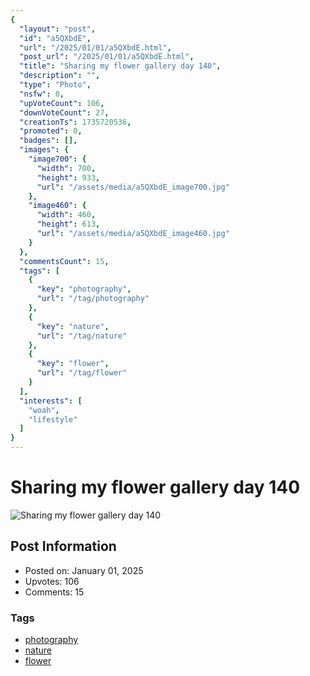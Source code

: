 ```yaml
---
{
  "layout": "post",
  "id": "a5QXbdE",
  "url": "/2025/01/01/a5QXbdE.html",
  "post_url": "/2025/01/01/a5QXbdE.html",
  "title": "Sharing my flower gallery day 140",
  "description": "",
  "type": "Photo",
  "nsfw": 0,
  "upVoteCount": 106,
  "downVoteCount": 27,
  "creationTs": 1735720536,
  "promoted": 0,
  "badges": [],
  "images": {
    "image700": {
      "width": 700,
      "height": 933,
      "url": "/assets/media/a5QXbdE_image700.jpg"
    },
    "image460": {
      "width": 460,
      "height": 613,
      "url": "/assets/media/a5QXbdE_image460.jpg"
    }
  },
  "commentsCount": 15,
  "tags": [
    {
      "key": "photography",
      "url": "/tag/photography"
    },
    {
      "key": "nature",
      "url": "/tag/nature"
    },
    {
      "key": "flower",
      "url": "/tag/flower"
    }
  ],
  "interests": [
    "woah",
    "lifestyle"
  ]
}
---
```


# Sharing my flower gallery day 140

![Sharing my flower gallery day 140](/assets/media/a5QXbdE_image700.jpg)

## Post Information

- Posted on: January 01, 2025
- Upvotes: 106
- Comments: 15

### Tags

- [photography](/tag/photography)
- [nature](/tag/nature)
- [flower](/tag/flower)
